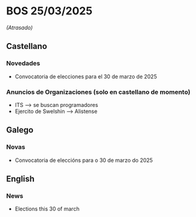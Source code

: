 # BOS 25/03/2025 
*(Atrasado)*

## Castellano
### Novedades
- Convocatoria de elecciones para el 30 de marzo de 2025
### Anuncios de Organizaciones (solo en castellano de momento)
- ITS --> se buscan programadores
- Ejercito de Swelshin --> Alistense
## Galego
### Novas
- Convocatoria de eleccións para o 30 de marzo do 2025
## English
### News
- Elections this 30 of march
